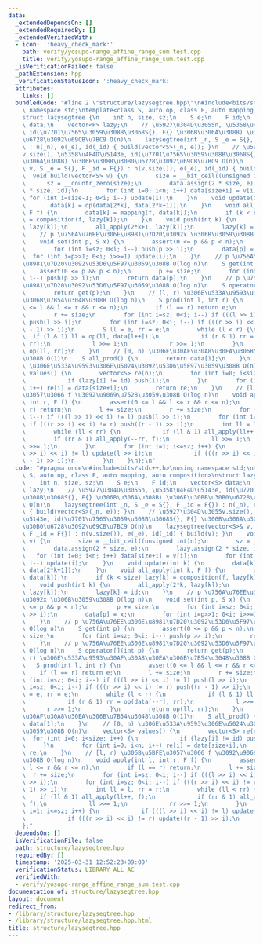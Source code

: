 ```yaml
---
data:
  _extendedDependsOn: []
  _extendedRequiredBy: []
  _extendedVerifiedWith:
  - icon: ':heavy_check_mark:'
    path: verify/yosupo-range_affine_range_sum.test.cpp
    title: verify/yosupo-range_affine_range_sum.test.cpp
  _isVerificationFailed: false
  _pathExtension: hpp
  _verificationStatusIcon: ':heavy_check_mark:'
  attributes:
    links: []
  bundledCode: "#line 2 \"structure/lazysegtree.hpp\"\n#include<bits/stdc++.h>\nusing\
    \ namespace std;\ntemplate<class S, auto op, class F, auto mapping, auto composition>\n\
    struct lazysegtree {\n    int n, size, sz;\n    S e;\n    F id;\n    vector<S>\
    \ data;\n    vector<F> lazy;\n    // \u5927\u304D\u3055n, \u5358\u4F4D\u5143e,\
    \ id(\u7701\u7565\u3059\u308B\u3068S{}, F{} \u306B\u306A\u308B) \u306E\u30BB\u30B0\
    \u6728\u3092\u69CB\u7BC9 O(n)\n    lazysegtree(int _n, S _e = S{}, F _id = F{})\
    \ : n(_n), e(_e), id(_id) { build(vector<S>(_n, e)); }\n    // \u5927\u304D\u3055\
    v.size(), \u5358\u4F4D\u5143e, id(\u7701\u7565\u3059\u308B\u3068S{}, F{} \u306B\
    \u306A\u308B) \u306E\u30BB\u30B0\u6728\u3092\u69CB\u7BC9 O(n)\n    lazysegtree(vector<S>&\
    \ v, S _e = S{}, F _id = F{}) : n(v.size()), e(_e), id(_id) { build(v); }\n  \
    \  void build(vector<S> v) {\n        size = __bit_ceil((unsigned int)n);\n  \
    \      sz = __countr_zero(size);\n        data.assign(2 * size, e);\n        lazy.assign(2\
    \ * size, id);\n        for (int i=0; i<n; i++) data[size+i] = v[i];\n       \
    \ for (int i=size-1; 0<i; i--) update(i);\n    }\n    void update(int k) {\n \
    \       data[k] = op(data[2*k], data[2*k+1]);\n    }\n    void all_apply(int k,\
    \ F f) {\n        data[k] = mapping(f, data[k]);\n        if (k < size) lazy[k]\
    \ = composition(f, lazy[k]);\n    }\n    void push(int k) {\n        all_apply(2*k,\
    \ lazy[k]);\n        all_apply(2*k+1, lazy[k]);\n        lazy[k] = id;\n    }\n\
    \    // p \u756A\u76EE\u306E\u8981\u7D20\u3092x \u306B\u3059\u308B O(log n)\n\
    \    void set(int p, S x) {\n        assert(0 <= p && p < n);\n        p += size;\n\
    \        for (int i=sz; 0<i; i--) push(p >> i);\n        data[p] = x;\n      \
    \  for (int i=p>>1; 0<i; i>>=1) update(i);\n    }\n    // p \u756A\u76EE\u306E\
    \u8981\u7D20\u3092\u53D6\u5F97\u3059\u308B O(log n)\n    S get(int p) {\n    \
    \    assert(0 <= p && p < n);\n        p += size;\n        for (int i=sz; 0<i;\
    \ i--) push(p >> i);\n        return data[p];\n    }\n    // p \u756A\u76EE\u306E\
    \u8981\u7D20\u3092\u53D6\u5F97\u3059\u308B O(log n)\n    S operator[](int p) {\n\
    \        return get(p);\n    }\n    // [l, r) \u306E\u533A\u9593\u30AF\u30A8\u30EA\
    \u306B\u7B54\u3048\u308B O(log n)\n    S prod(int l, int r) {\n        assert(0\
    \ <= l && l <= r && r <= n);\n        if (l == r) return e;\n        l += size;\n\
    \        r += size;\n        for (int i=sz; 0<i; i--) if (((l >> i) << i) != l)\
    \ push(l >> i);\n        for (int i=sz; 0<i; i--) if (((r >> i) << i) != r) push((r\
    \ - 1) >> i);\n        S ll = e, rr = e;\n        while (l < r) {\n          \
    \  if (l & 1) ll = op(ll, data[l++]);\n            if (r & 1) rr = op(data[--r],\
    \ rr);\n            l >>= 1;\n            r >>= 1;\n        }\n        return\
    \ op(ll, rr);\n    }\n    // [0, n) \u306E\u30AF\u30A8\u30EA\u306B\u7B54\u3048\
    \u308B O(1)\n    S all_prod() {\n        return data[1];\n    }\n    // [0, n)\
    \ \u306E\u533A\u9593\u306E\u5024\u3092\u53D6\u5F97\u3059\u308B O(n)\n    vector<S>\
    \ values() {\n        vector<S> re(n);\n        for (int i=0; i<size; i++) {\n\
    \            if (lazy[i] != id) push(i);\n        }\n        for (int i=0; i<n;\
    \ i++) re[i] = data[size+i];\n        return re;\n    }\n    // [l, r) \u306B\u5BFE\
    \u3057\u3066 f \u3092\u9069\u7528\u3059\u308B O(log n)\n    void apply(int l,\
    \ int r, F f) {\n        assert(0 <= l && l <= r && r <= n);\n        if (l ==\
    \ r) return;\n        l += size;\n        r += size;\n        for (int i=sz; 0<i;\
    \ i--) if (((l >> i) << i) != l) push(l >> i);\n        for (int i=sz; 0<i; i--)\
    \ if (((r >> i) << i) != r) push((r - 1) >> i);\n        int ll = l, rr = r;\n\
    \        while (ll < rr) {\n            if (ll & 1) all_apply(ll++, f);\n    \
    \        if (rr & 1) all_apply(--rr, f);\n            ll >>= 1;\n            rr\
    \ >>= 1;\n        }\n        for (int i=1; i<=sz; i++) {\n            if (((l\
    \ >> i) << i) != l) update(l >> i);\n            if (((r >> i) << i) != r) update((r\
    \ - 1) >> i);\n        }\n    }\n};\n"
  code: "#pragma once\n#include<bits/stdc++.h>\nusing namespace std;\ntemplate<class\
    \ S, auto op, class F, auto mapping, auto composition>\nstruct lazysegtree {\n\
    \    int n, size, sz;\n    S e;\n    F id;\n    vector<S> data;\n    vector<F>\
    \ lazy;\n    // \u5927\u304D\u3055n, \u5358\u4F4D\u5143e, id(\u7701\u7565\u3059\
    \u308B\u3068S{}, F{} \u306B\u306A\u308B) \u306E\u30BB\u30B0\u6728\u3092\u69CB\u7BC9\
    \ O(n)\n    lazysegtree(int _n, S _e = S{}, F _id = F{}) : n(_n), e(_e), id(_id)\
    \ { build(vector<S>(_n, e)); }\n    // \u5927\u304D\u3055v.size(), \u5358\u4F4D\
    \u5143e, id(\u7701\u7565\u3059\u308B\u3068S{}, F{} \u306B\u306A\u308B) \u306E\u30BB\
    \u30B0\u6728\u3092\u69CB\u7BC9 O(n)\n    lazysegtree(vector<S>& v, S _e = S{},\
    \ F _id = F{}) : n(v.size()), e(_e), id(_id) { build(v); }\n    void build(vector<S>\
    \ v) {\n        size = __bit_ceil((unsigned int)n);\n        sz = __countr_zero(size);\n\
    \        data.assign(2 * size, e);\n        lazy.assign(2 * size, id);\n     \
    \   for (int i=0; i<n; i++) data[size+i] = v[i];\n        for (int i=size-1; 0<i;\
    \ i--) update(i);\n    }\n    void update(int k) {\n        data[k] = op(data[2*k],\
    \ data[2*k+1]);\n    }\n    void all_apply(int k, F f) {\n        data[k] = mapping(f,\
    \ data[k]);\n        if (k < size) lazy[k] = composition(f, lazy[k]);\n    }\n\
    \    void push(int k) {\n        all_apply(2*k, lazy[k]);\n        all_apply(2*k+1,\
    \ lazy[k]);\n        lazy[k] = id;\n    }\n    // p \u756A\u76EE\u306E\u8981\u7D20\
    \u3092x \u306B\u3059\u308B O(log n)\n    void set(int p, S x) {\n        assert(0\
    \ <= p && p < n);\n        p += size;\n        for (int i=sz; 0<i; i--) push(p\
    \ >> i);\n        data[p] = x;\n        for (int i=p>>1; 0<i; i>>=1) update(i);\n\
    \    }\n    // p \u756A\u76EE\u306E\u8981\u7D20\u3092\u53D6\u5F97\u3059\u308B\
    \ O(log n)\n    S get(int p) {\n        assert(0 <= p && p < n);\n        p +=\
    \ size;\n        for (int i=sz; 0<i; i--) push(p >> i);\n        return data[p];\n\
    \    }\n    // p \u756A\u76EE\u306E\u8981\u7D20\u3092\u53D6\u5F97\u3059\u308B\
    \ O(log n)\n    S operator[](int p) {\n        return get(p);\n    }\n    // [l,\
    \ r) \u306E\u533A\u9593\u30AF\u30A8\u30EA\u306B\u7B54\u3048\u308B O(log n)\n \
    \   S prod(int l, int r) {\n        assert(0 <= l && l <= r && r <= n);\n    \
    \    if (l == r) return e;\n        l += size;\n        r += size;\n        for\
    \ (int i=sz; 0<i; i--) if (((l >> i) << i) != l) push(l >> i);\n        for (int\
    \ i=sz; 0<i; i--) if (((r >> i) << i) != r) push((r - 1) >> i);\n        S ll\
    \ = e, rr = e;\n        while (l < r) {\n            if (l & 1) ll = op(ll, data[l++]);\n\
    \            if (r & 1) rr = op(data[--r], rr);\n            l >>= 1;\n      \
    \      r >>= 1;\n        }\n        return op(ll, rr);\n    }\n    // [0, n) \u306E\
    \u30AF\u30A8\u30EA\u306B\u7B54\u3048\u308B O(1)\n    S all_prod() {\n        return\
    \ data[1];\n    }\n    // [0, n) \u306E\u533A\u9593\u306E\u5024\u3092\u53D6\u5F97\
    \u3059\u308B O(n)\n    vector<S> values() {\n        vector<S> re(n);\n      \
    \  for (int i=0; i<size; i++) {\n            if (lazy[i] != id) push(i);\n   \
    \     }\n        for (int i=0; i<n; i++) re[i] = data[size+i];\n        return\
    \ re;\n    }\n    // [l, r) \u306B\u5BFE\u3057\u3066 f \u3092\u9069\u7528\u3059\
    \u308B O(log n)\n    void apply(int l, int r, F f) {\n        assert(0 <= l &&\
    \ l <= r && r <= n);\n        if (l == r) return;\n        l += size;\n      \
    \  r += size;\n        for (int i=sz; 0<i; i--) if (((l >> i) << i) != l) push(l\
    \ >> i);\n        for (int i=sz; 0<i; i--) if (((r >> i) << i) != r) push((r -\
    \ 1) >> i);\n        int ll = l, rr = r;\n        while (ll < rr) {\n        \
    \    if (ll & 1) all_apply(ll++, f);\n            if (rr & 1) all_apply(--rr,\
    \ f);\n            ll >>= 1;\n            rr >>= 1;\n        }\n        for (int\
    \ i=1; i<=sz; i++) {\n            if (((l >> i) << i) != l) update(l >> i);\n\
    \            if (((r >> i) << i) != r) update((r - 1) >> i);\n        }\n    }\n\
    };"
  dependsOn: []
  isVerificationFile: false
  path: structure/lazysegtree.hpp
  requiredBy: []
  timestamp: '2025-03-31 12:52:23+09:00'
  verificationStatus: LIBRARY_ALL_AC
  verifiedWith:
  - verify/yosupo-range_affine_range_sum.test.cpp
documentation_of: structure/lazysegtree.hpp
layout: document
redirect_from:
- /library/structure/lazysegtree.hpp
- /library/structure/lazysegtree.hpp.html
title: structure/lazysegtree.hpp
---
```

